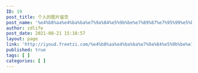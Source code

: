```yaml
---
ID: 19
post_title: 个人的图片留念
post_name: '%e4%b8%aa%e4%ba%ba%e7%9a%84%e5%9b%be%e7%89%87%e7%95%99%e5%bf%b5'
author: zdlife
post_date: 2021-08-21 15:18:57
layout: page
link: 'http://iyoud.freetzi.com/%e4%b8%aa%e4%ba%ba%e7%9a%84%e5%9b%be%e7%89%87%e7%95%99%e5%bf%b5/'
published: true
tags: [ ]
categories: [ ]
---
```

<!-- wp:more -->

<!--more-->

<!-- /wp:more -->